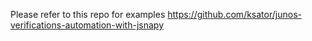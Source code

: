 Please refer to this repo for examples https://github.com/ksator/junos-verifications-automation-with-jsnapy
